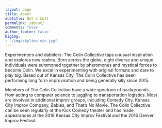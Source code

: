 ```yaml
---
layout: page
title: About
subtitle: Not a Cult
permalink: /about/
comments: false
author_footer: false
bigimg:
- "/img/skyline-min.jpg"
---
```

Experimenters and dabblers: The Colin Collective taps unusual inspiration and explores new realms. Born across the globe, eight diverse and unique individuals were summoned together by pheromones and mystical forces to become Colin. We excel in experimenting with original formats and dare to play big. Based out of Kansas City, The Colin Collective has been performing long form improvisation and being generally silly since 2015.

Members of The Colin Collective have a wide spectrum of backgrounds, from acting to computer science to juggling to transportation logistics. Most are involved in additional improv groups, including Comedy City, Kansas City Improv Company, Babies, and That’s No Movie. The Colin Collective can be seen regularly at the Kick Comedy theater and has made appearances at the 2016 Kansas City Improv Festival and the 2016 Denver Improv Festival.


